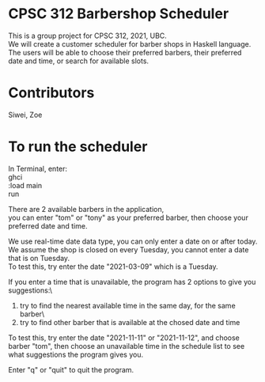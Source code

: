 # CPSC 312 Barbershop Scheduler

This is a group project for CPSC 312, 2021, UBC. \
We will create a customer scheduler for barber shops in Haskell language. The users will be able to choose their preferred barbers, their preferred date and time, or search for available slots.

# Contributors
Siwei, Zoe

# To run the scheduler
In Terminal, enter:\
        ghci\
        :load main\
        run


There are 2 available barbers in the application, \
you can enter "tom" or "tony" as your preferred barber, then choose your preferred date and time. 

We use real-time date data type, you can only enter a date on or after today. \
We assume the shop is closed on every Tuesday, you cannot enter a date that is on Tuesday.\
To test this, try enter the date "2021-03-09" which is a Tuesday.

If you enter a time that is unavailable, the program has 2 options to give you suggestions:\
1. try to find the nearest available time in the same day, for the same barber\
2. try to find other barber that is available at the chosed date and time
   
To test this, try enter the date "2021-11-11" or "2021-11-12", and choose barber "tom", then choose an unavailable time in the schedule list to see what suggestions the program gives you. 

Enter "q" or "quit" to quit the program.

